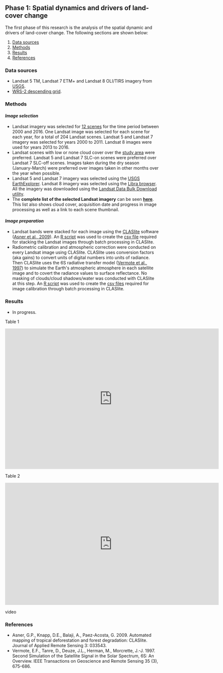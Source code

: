 ## **Phase 1: Spatial dynamics and drivers of land-cover change**

The first phase of this research is the analysis of the spatial dynamic and drivers of land-cover change. The following sections are shown below:

1. [Data sources](#data-sources)
2. [Methods](#methods)
3. [Results](#results)
4. [References](#references)

### <a id="data-sources"></a>Data sources 
* Landsat 5 TM, Landsat 7 ETM+ and Landsat 8 OLI/TIRS imagery from [USGS](http://landsat.usgs.gov/index.php).
* [WRS-2 descending grid](http://landsat.usgs.gov/tools_wrs-2_shapefile.php). 

### <a id="methods"></a>Methods 

#### *Image selection*
* Landsat imagery was selected for <a href="www/landsat_scenes.html" target="_blank">12 scenes</a> for the time period between 2000 and 2016. One Landsat image was selected for each scene for each year, for a total of 204 Landsat scenes. Landsat 5 and Landsat 7 imagery was selected for years 2000 to 2011. Landsat 8 images were used for years 2013 to 2016.
* Landsat scenes with low or none cloud cover over the [study area](index.html#study-area) were preferred. Landsat 5 and Landsat 7 SLC-on scenes were preferred over Landsat 7 SLC-off scenes. Images taken during the dry season (January-March) were preferred over images taken in other months over the year when possible.
* Landsat 5 and Landsat 7 imagery was selected using the [USGS EarthExplorer](http://earthexplorer.usgs.gov/). Landsat 8 imagery was selected using the [Libra browser](https://libra.developmentseed.org/). All the imagery was downloaded using the [Landsat Data Bulk Download utility](http://earthexplorer.usgs.gov/bulk).
* The __complete list of the selected Landsat imagery__ can be seen <a href="https://docs.google.com/spreadsheets/d/1HMtOeW7eo_KRrg6BND2eItIp7VS1p0e_YWS3_YHaYEM/edit?usp=sharing" target="_blank">**here**</a>. This list also shows cloud cover, acquisition date and progress in image processing as well as a link to each scene thumbnail.

#### *Image preparation*
* Landsat bands were stacked for each image using the [CLASlite](http://claslite.carnegiescience.edu/en/) software ([Asner et al., 2009](#asner_etal_2009)). An <a href="https://github.com/amsantac/cuproject/blob/gh-pages/code/stackImgTable4csv.R" target="_blank">R script</a> was used to create the <a href="https://github.com/amsantac/cuproject/blob/gh-pages/other/processing/landsat/CLASliteCSVs/stack_2000_2014.csv" target="_blank">csv file</a> required for stacking the Landsat images through batch processing in CLASlite.
* Radiometric calibration and atmospheric correction were conducted on every Landsat image using CLASlite. CLASlite uses conversion factors (aka gains) to convert units of digital numbers into units of radiance. Then CLASlite uses the 6S radiative transfer model ([Vermote et al., 1997](#vermote_etal_1997)) to simulate the Earth's atmospheric atmosphere in each satellite image and to covert the radiance values to surface reflectance. No masking of clouds/cloud shadows/water was conducted with CLASlite at this step. An <a href="https://github.com/amsantac/cuproject/blob/gh-pages/code/reflectanceImgTable4csv.R" target="_blank">R script</a> was used to create the <a href="https://github.com/amsantac/cuproject/blob/gh-pages/other/processing/landsat/CLASliteCSVs/reflectance" target="_blank">csv files</a> required for image calibration through batch processing in CLASlite.    

### <a id="results"></a>Results 
* In progress.

Table 1

<iframe id="lp_t1" frameborder="0" scrolling="no" width=700 height=460 marginheight="0" marginwidth="0" src="https://docs.google.com/spreadsheets/d/1HMtOeW7eo_KRrg6BND2eItIp7VS1p0e_YWS3_YHaYEM/pubhtml?gid=1294784214&single=true"></iframe>

Table 2

<iframe id="lp_t2" frameborder="0" scrolling="no" width=700 height=400 marginheight="0" marginwidth="0" src="https://docs.google.com/spreadsheets/d/1HMtOeW7eo_KRrg6BND2eItIp7VS1p0e_YWS3_YHaYEM/pubhtml?gid=1521379850&single=true"></iframe>

video


### <a id="references"></a>References 
* <a id="asner_etal_2009"></a>Asner, G.P., Knapp, D.E., Balaji, A., Paez-Acosta, G. 2009. Automated mapping of tropical deforestation and forest degradation: CLASlite. Journal of Applied Remote Sensing 3: 033543.
* <a id="vermote_etal_1997"></a>Vermote, E.F., Tanre, D., Deuze, J.L., Herman, M., Morcrette, J.-J. 1997. Second Simulation of the Satellite Signal in the Solar Spectrum, 6S: An Overview. IEEE Transactions on Geoscience and Remote Sensing 35 (3), 675-686.
